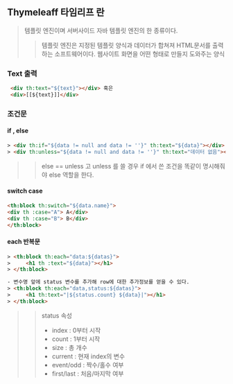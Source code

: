 ## Thymeleaff 타임리프 란
> 템플릿 엔진이며 서버사이드 자바 템플릿 엔진의 한 종류이다. 
> > 템플릿 엔진은 지정된 템플릿 양식과 데이터가 합쳐져 HTML문서를 출력하는 소프트웨어이다. 웹사이트 화면을 어떤 형태로 만들지 도와주는 양식
  
    
### Text 출력
```html
 <div th:text="${text}"></div> 혹은
 <div>[[${text}]]</div> 
```
### 조건문
####  if , else
```html
> <div th:if="${data != null and data != ''}" th:text="${data}"></div>   
> <div th:unless="${data != null and data != ''}" th:text="데이터 없음"></div>   
```
> > else == unless 고 unless 를 쓸 경우 if 에서 쓴 조건을 똑같이 명시해줘야 else 역할을 한다. 
#### switch case
```html
<th:block th:switch="${data.name}"> 
<div th :case="A"> A</div>  
<div th :case="B"> B</div>  
</th:block>
```  
  
#### each  반복문
```html
> <th:block th:each="data:${datas}">  
>	  <h1 th :text="${data}"></h1> 
> </th:block> 
```
```html
- 변수명 앞에 status 변수를 추가해 row에 대한 추가정보를 얻을 수 있다.
> <th:block th:each="data,status:${datas}">
>	  <h1 th:text="|${status.count} ${data}|"></h1>
> </th:block>    
```
> > status 속성
> > - index : 0부터 시작
> > - count : 1부터 시작
> > - size : 총 개수
> > - current : 현재 index의 변수
> > - event/odd : 짝수/홀수 여부
> > - first/last : 처음/마지막 여부
